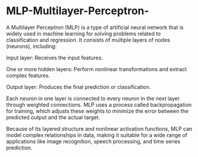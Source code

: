 # MLP-Multilayer-Perceptron-
A Multilayer Perceptron (MLP) is a type of artificial neural network that is widely used in machine learning for solving problems related to classification and regression. It consists of multiple layers of nodes (neurons), including:

Input layer: Receives the input features.

One or more hidden layers: Perform nonlinear transformations and extract complex features.

Output layer: Produces the final prediction or classification.

Each neuron in one layer is connected to every neuron in the next layer through weighted connections. MLP uses a process called backpropagation for training, which adjusts these weights to minimize the error between the predicted output and the actual target.

Because of its layered structure and nonlinear activation functions, MLP can model complex relationships in data, making it suitable for a wide range of applications like image recognition, speech processing, and time series prediction.

